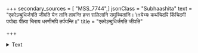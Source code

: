 +++
secondary_sources = [ "MSS_7744",]
jsonClass = "Subhaashita"
text = "एकोऽम्बुधिर्जगति जीवति येन तानि तावन्ति हन्त सलिलानि समुच्चितानि।  \nयेभ्यः कथंचिदपि किंचिदमी पयोदाः पीत्वा चिराय धरणीमपि तर्पयन्ति॥"
title = "एकोऽम्बुधिर्जगति जीवति"

+++

<details><summary>Text</summary>

एकोऽम्बुधिर्जगति जीवति येन तानि तावन्ति हन्त सलिलानि समुच्चितानि।  
येभ्यः कथंचिदपि किंचिदमी पयोदाः पीत्वा चिराय धरणीमपि तर्पयन्ति॥
</details>
